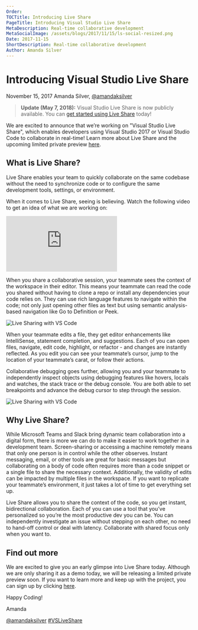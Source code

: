 ```yaml
---
Order:
TOCTitle: Introducing Live Share
PageTitle: Introducing Visual Studio Live Share
MetaDescription: Real-time collaborative development
MetaSocialImage: /assets/blogs/2017/11/15/ls-social-resized.png
Date: 2017-11-15
ShortDescription: Real-time collaborative development
Author: Amanda Silver
---
```

# Introducing Visual Studio Live Share

November 15, 2017 Amanda Silver, [@amandaksilver](https://twitter.com/amandaksilver)

>**Update (May 7, 2018):** Visual Studio Live Share is now publicly available. You can [get started using Live Share](https://visualstudio.microsoft.com/services/live-share) today!

We are excited to announce that we’re working on "Visual Studio Live Share", which enables developers using Visual Studio 2017 or Visual Studio Code to collaborate in real-time! Learn more about Live Share and the upcoming limited private preview [here](/visual-studio-live-share).

## What is Live Share?
Live Share enables your team to quickly collaborate on the same codebase without the need to synchronize code or to configure the same development tools, settings, or environment.

When it comes to Live Share, seeing is believing.  Watch the following video to get an idea of what we are working on:

<iframe src="https://aka.ms/vsls-video" allowFullScreen frameBorder="0" title="Introducing Visual Studio Live Share"></iframe>

When you share a collaborative session, your teammate sees the context of the workspace in their editor. This means your teammate can read the code you shared without having to clone a repo or install any dependencies your code relies on. They can use rich language features to navigate within the code; not only just opening other files as text but using semantic analysis-based navigation like Go to Definition or Peek.


![Live Sharing with VS Code](vs-code-ls-session.png)

When your teammate edits a file, they get editor enhancements like IntelliSense, statement completion, and suggestions.  Each of you can open files, navigate, edit code, highlight, or refactor - and changes are instantly reflected. As you edit you can see your teammate’s cursor, jump to the location of your teammate’s carat, or follow their actions.

Collaborative debugging goes further, allowing you and your teammate to independently inspect objects using debugging features like hovers, locals and watches, the stack trace or the debug console. You are both able to set breakpoints and advance the debug cursor to step through the session.


![Live Sharing with VS Code](vs-code-ls-session2.png)

## Why Live Share?
While Microsoft Teams and Slack bring dynamic team collaboration into a digital form, there is more we can do to make it easier to work together in a development team.  Screen-sharing or accessing a machine remotely means that only one person is in control while the other observes. Instant messaging, email, or other tools are great for basic messages but collaborating on a body of code often requires more than a code snippet or a single file to share the necessary context. Additionally, the validity of edits can be impacted by multiple files in the workspace. If you want to replicate your teammate’s environment, it just takes a lot of time to get everything set up.

Live Share allows you to share the context of the code, so you get instant, bidirectional collaboration. Each of you can use a tool that you’ve personalized so you’re the most productive dev you can be. You can independently investigate an issue without stepping on each other, no need to hand-off control or deal with latency. Collaborate with shared focus only when you want to.



## Find out more
We are excited to give you an early glimpse into Live Share today. Although we are only sharing it as a demo today, we will be releasing a limited private preview soon. If you want to learn more and keep up with the project,  you can sign up by clicking [here](https://aka.ms/vsls-signup).

Happy Coding!

Amanda

[@amandaksilver](https://twitter.com/amandaksilver) <a href="https://twitter.com/search?f=tweets&q=%23VSLiveShare&src=typd">#VSLiveShare</a>

